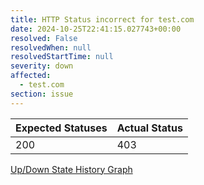 ```yaml
---
title: HTTP Status incorrect for test.com
date: 2024-10-25T22:41:15.027743+00:00
resolved: False
resolvedWhen: null
resolvedStartTime: null
severity: down
affected:
  - test.com
section: issue
---
```


| Expected Statuses | Actual Status  |
|-------------------|----------------|
| 200 | 403 |

[Up/Down State History Graph](test.com-http.html)
